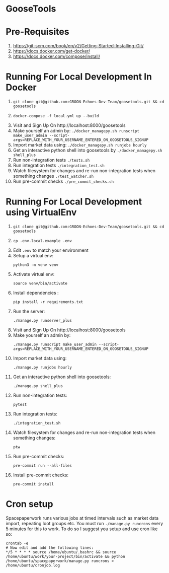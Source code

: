 # GooseTools

# Pre-Requisites
1. https://git-scm.com/book/en/v2/Getting-Started-Installing-Git/
2. https://docs.docker.com/get-docker/
3. https://docs.docker.com/compose/install/

# Running For Local Development In Docker
1. ```git clone git@github.com:GROON-Echoes-Dev-Team/goosetools.git && cd goosetools```
2.
    ```
    docker-compose -f local.yml up --build
    ```
3. Visit and Sign Up On http://localhost:8000/goosetools
4. Make yourself an admin by: ```./docker_managepy.sh runscript make_user_admin --script-args=REPLACE_WITH_YOUR_USERNAME_ENTERED_ON_GOOSETOOLS_SIGNUP```
5. Import market data using: ```./docker_managepy.sh runjobs hourly```
6. Get an interactive python shell into goosetools by ```./docker_managepy.sh shell_plus```
7. Run non-integration tests ```./tests.sh```
8. Run integration tests ```./integration_test.sh```
9. Watch filesystem for changes and re-run non-integration tests when something changes ```./test_watcher.sh```
10. Run pre-commit checks ```./pre_commit_checks.sh```

# Running For Local Development using VirtualEnv
1. ```git clone git@github.com:GROON-Echoes-Dev-Team/goosetools.git && cd goosetools```
2.
    ```
    cp .env.local.example .env
    ```
3. Edit ```.env``` to match your environment
4. Setup a virtual env:
    ```
    python3 -m venv venv
    ```
5. Activate virtual env:
    ```
    source venv/bin/activate
    ```
6. Install dependencies :
    ```
    pip install -r requirements.txt
    ```
7. Run the server:
    ```
    ./manage.py runserver_plus
    ```
8. Visit and Sign Up On http://localhost:8000/goosetools
9. Make yourself an admin by:
    ```
    ./manage.py runscript make_user_admin --script-args=REPLACE_WITH_YOUR_USERNAME_ENTERED_ON_GOOSETOOLS_SIGNUP
    ```
10. Import market data using:
    ```
    ./manage.py runjobs hourly
    ```
11. Get an interactive python shell into goosetools:
    ```
    ./manage.py shell_plus
    ```
12. Run non-integration tests:
    ```
    pytest
    ```
13. Run integration tests:
    ```
    ./integration_test.sh
    ```
14. Watch filesystem for changes and re-run non-integration tests when something changes:
    ```
    ptw
    ```
15. Run pre-commit checks:
    ```
    pre-commit run --all-files
    ```
16. Install pre-commit checks:
    ```
    pre-commit install
    ```

# Cron setup
Spacepaperwork runs various jobs at timed intervals such as market data import,
repeating loot groups etc. You must run `./manage.py runcrons` every 5 minutes for this
to work. To do so I suggest you setup and use cron like so:
```
crontab -e
# Now edit and add the following lines:
*/5 * * * * source /home/ubuntu/.bashrc && source /home/ubuntu/work/your-project/bin/activate && python /home/ubuntu/spacepaperwork/manage.py runcrons > /home/ubuntu/cronjob.log
```
